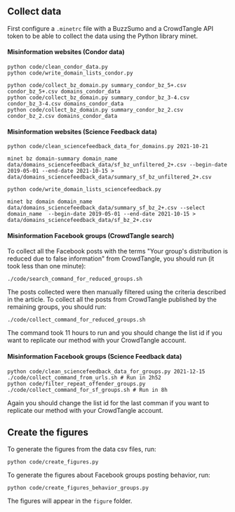 ## Collect data

First configure a `.minetrc` file with a BuzzSumo and a CrowdTangle API token to be able to collect the data using the Python library minet.

#### Misinformation websites (Condor data)

```
python code/clean_condor_data.py
python code/write_domain_lists_condor.py

python code/collect_bz_domain.py summary_condor_bz_5+.csv condor_bz_5+.csv domains_condor_data
python code/collect_bz_domain.py summary_condor_bz_3-4.csv condor_bz_3-4.csv domains_condor_data
python code/collect_bz_domain.py summary_condor_bz_2.csv condor_bz_2.csv domains_condor_data
```

#### Misinformation websites (Science Feedback data)

```
python code/clean_sciencefeedback_data_for_domains.py 2021-10-21

minet bz domain-summary domain_name data/domains_sciencefeedback_data/sf_bz_unfiltered_2+.csv --begin-date 2019-05-01 --end-date 2021-10-15 > data/domains_sciencefeedback_data/summary_sf_bz_unfiltered_2+.csv

python code/write_domain_lists_sciencefeedback.py

minet bz domain domain_name data/domains_sciencefeedback_data/summary_sf_bz_2+.csv --select domain_name  --begin-date 2019-05-01 --end-date 2021-10-15 > data/domains_sciencefeedback_data/sf_bz_2+.csv
```

#### Misinformation Facebook groups (CrowdTangle search)

To collect all the Facebook posts with the terms "Your group's distribution is reduced due to false information" from CrowdTangle, you should run (it took less than one minute):
```
./code/search_command_for_reduced_groups.sh
```

The posts collected were then manually filtered using the criteria described in the article. To collect all the posts from CrowdTangle published by the remaining groups, you should run:
```
./code/collect_command_for_reduced_groups.sh
```
The command took 11 hours to run and you should change the list id if you want to replicate our method with your CrowdTangle account.

#### Misinformation Facebook groups (Science Feedback data)

```
python code/clean_sciencefeedback_data_for_groups.py 2021-12-15
./code/collect_command_from_urls.sh # Run in 2h52
python code/filter_repeat_offender_groups.py
./code/collect_command_for_sf_groups.sh # Run in 8h
```

Again you should change the list id for the last comman if you want to replicate our method with your CrowdTangle account.

## Create the figures

To generate the figures from the data csv files, run:
```
python code/create_figures.py
```
To generate the figures about Facebook groups posting behavior, run:
```
python code/create_figures_behavior_groups.py
```

The figures will appear in the `figure` folder.
